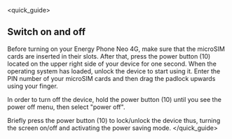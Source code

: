 <quick_guide>
## Switch on and off

Before turning on your Energy Phone Neo 4G, make sure that the microSIM cards are inserted in their slots. After that, press the power button (10) located on the upper right side of your device for one second. When the operating system has loaded, unlock the device to start using it. Enter the PIN number of your microSIM cards and then drag the padlock upwards using your finger.

In order to turn off the device, hold the power button (10) until you see the power off menu, then select "power off".

Briefly press the power button (10) to lock/unlock the device thus, turning the screen on/off and activating the power saving mode.
</quick_guide>

